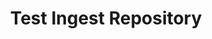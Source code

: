 ---
home: true
icon: home
title: Test Ingest Repository
heroImage: /assets/img/tir.svg
heroText: Test Ingest Repository
tagline: Full Collection of Training Guides and Videos
actions:
  - text: User Guide
    link: /courses/tir_user_guide/
    type: primary
  - text: Admin Guide
    link: /courses/tir_admin_guide/
    type: primary
  - text: Deployment Guide
    link: /courses/tir_deployment_guide/
    type: primary
  - text: Training Videos
    type: primary
    link: https://www.youtube.com/playlist?list=PLm1Nyfu8s-DeXpRg8B5bqnrLH7HXetzWn

  # - text: Guidance Development
  #   type: primary
  #   link: /courses/guidance/
  # - text: InSpec Profile Updating & Development
  #   type: primary
  #   link: /courses/profile-dev-test
 
highlights:
  - header: What You Will Learn
    description: Our guides include documentation and videos for standard users and privileged users.
    # image: /assets/image/markdown.svg
    bgImage: https://theme-hope-assets.vuejs.press/bg/2-light.svg
    bgImageDark: https://theme-hope-assets.vuejs.press/bg/2-dark.svg
    bgImageStyle:
      background-repeat: repeat
      background-size: initial
    features:
      - title: Learn the architecture of an InSpec profile
        icon: support
        details: Understand InSpec's design and flexible deployment options
      - title: Dive into the InSpec framework and its capabilities
        icon: frame
        details: Create connected components and modules - including unit tests - right from the CLI
      - title: Build an InSpec profile to transform security policy into automated security testing
        icon: build
        details: Understand InSpec profiles via hands-on development
      - title: Run an InSpec profile against a component of an application stack
        icon: view
        details: Learn how to utilize the profiles we build to run against an application stack
      - title: Report Results
        icon: form
        details: Use InSpec to generate normalized, portable security test result reports for your pipeline
      - title: View and analyze InSpec results
        icon: eye
        details: Learn how to deliver InSpec results files to the Heimdall visualization app for easy analysis of your system's security posture
      - title: Automate security testing
        icon: change
        details: Integrate InSpec into a CI/CD pipeline
        link: /courses/advanced/04.md
      - title: Extend InSpec to meet new use cases
        icon: tool
        details: Develop resources to aid in creating controls
        link: /courses/advanced/06.md
      - title: Contribute to the open-source security community
        icon: community
        details: Add the resources you develop to the InSpec framework
        link: /courses/advanced/14.md

  - header: Useful Resources
    # image: /assets/image/features.svg
    bgImage: https://theme-hope-assets.vuejs.press/bg/1-light.svg
    bgImageDark: https://theme-hope-assets.vuejs.press/bg/1-dark.svg
    features:
      - title: Go To the Development Lab
        details: Where you can take your training
        link: https://github.com/mitre/saf-training-lab-environment
        icon: lab
      - title: Getting Started with Ruby (text)
        link: https://ruby-for-beginners.rubymonstas.org/
      - title: Ruby Walkthrough (video)
        link: https://www.youtube.com/watch?v=t_ispmWmdjY&vl=en
      - title: Ruby in 20 minutes
        link: https://www.ruby-lang.org/en/documentation/quickstart
        icon: rubygems
      - title: Ruby Programming Language - Full Course
        link: https://www.youtube.com/watch?v=t_ispmWmdjY&vl=en

      # - title: Pageviews and Comments
      #   icon: comment-dots
      #   details: Start pageview statistics and comment support with Waline
      #   link: ./guide/feature/comment.html

      # - title: Article Information
      #   icon: circle-info
      #   details: Add author, writing date, reading time, word count and other information to your article
      #   link: ./guide/feature/page-info.html

      # - title: Article Encryption
      #   icon: lock
      #   details: Encrypt you articles based on page links, so that only the one you want could see them
      #   link: ./guide/feature/encrypt.html

      # - title: Search
      #   icon: search
      #   details: Support docsearch and client search
      #   link: ./guide/feature/search.html

      # - title: Copy Code Blocks
      #   icon: copy
      #   details: Copy codes with one click in code blocks
      #   link: ./guide/feature/copy-code.html

      # - title: Image Preview
      #   icon: image
      #   details: Support viewing, zooming, sharing your page images like a gallery
      #   link: ./guide/feature/photo-swipe.html

copyright: Apache-2.0 | Copyright © 2024 | The MITRE Corporation | Lockheed Martin
footer: <div style="padding-left:12px;padding-right:32px;"><p style="font-size:20px;font-weight:500;text-align:left;vertical-align:middle;"><a href="https://saf.mitre.org" alt="The MITRE SAF"><img src="./logo.svg" style="width:35px;vertical-align:middle;padding-right:12px;" alt="MITRE SAF Training">MITRE SAF</a></p><div style="display:flex;justify-content:center;align-items:center;"><a href="https://www.netlify.com"><img src="https://www.netlify.com/v3/img/components/netlify-color-accent.svg" style="width:80px;position:relative;top:50%;transform:translateY(-50%);" alt="Deploys by Netlify" /></a></div></div>
---